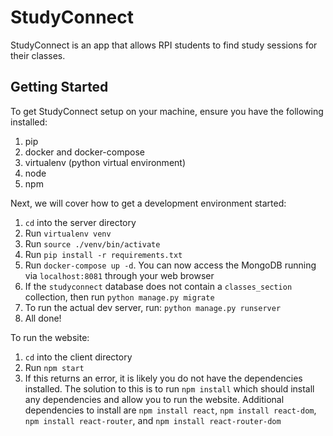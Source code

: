 # StudyConnect

StudyConnect is an app that allows RPI students to find study sessions for their classes.

## Getting Started
To get StudyConnect setup on your machine, ensure you have the following installed:
1. pip
2. docker and docker-compose
3. virtualenv (python virtual environment)
4. node
5. npm

Next, we will cover how to get a development environment started:
1. `cd` into the server directory
2. Run `virtualenv venv`
3. Run `source ./venv/bin/activate`
4. Run `pip install -r requirements.txt`
5. Run `docker-compose up -d`. You can now access the MongoDB running via `localhost:8081` through your web browser
6. If the `studyconnect` database does not contain a `classes_section` collection, then run `python manage.py migrate`
7. To run the actual dev server, run: `python manage.py runserver`
8. All done!

To run the website:
1. `cd` into the client directory
2. Run `npm start`
3. If this returns an error, it is likely you do not have the dependencies installed.  The solution to this is to run `npm install` which should install any dependencies and allow you to run the website.  Additional dependencies to install are `npm install react`, `npm install react-dom`, `npm install react-router`, and `npm install react-router-dom`
